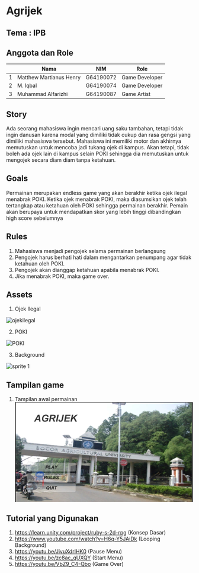 # Agrijek

## Tema : IPB

## Anggota dan Role 
|   | Nama                     | NIM          | Role            |
|---|--------------------------|--------------|-----------------|
| 1 | Matthew Martianus Henry  | G64190072    | Game Developer  |
| 2 | M. Iqbal                 | G64190074    | Game Developer  |
| 3 | Muhammad Alfarizhi       | G64190087    | Game Artist     | 

## Story 
Ada seorang mahasiswa ingin mencari uang saku tambahan, tetapi tidak ingin danusan karena modal yang dimiliki tidak cukup dan rasa gengsi yang dimiliki mahasiswa tersebut. Mahasiswa ini memiliki motor dan akhirnya memutuskan untuk mencoba jadi tukang ojek di kampus. Akan tetapi,  tidak boleh ada ojek lain di kampus selain POKI sehingga dia memutuskan untuk mengojek secara diam diam tanpa ketahuan.

## Goals 
Permainan merupakan endless game yang akan berakhir ketika ojek ilegal menabrak POKI. Ketika ojek menabrak POKI, maka diasumsikan ojek telah tertangkap atau ketahuan oleh POKI sehingga permainan berakhir. Pemain akan berupaya untuk mendapatkan skor yang lebih tinggi dibandingkan high score sebelumnya

## Rules 
  1. Mahasiswa menjadi pengojek selama permainan berlangsung
  2. Pengojek harus berhati hati dalam mengantarkan penumpang agar tidak ketahuan oleh POKI.
  3. Pengojek akan dianggap ketahuan apabila menabrak POKI. 
  4. Jika menabrak POKI, maka game over.

## Assets
1. Ojek Ilegal

![ojekilegal](https://user-images.githubusercontent.com/63547189/145832126-1fb1ca94-9a8f-4602-83fd-e1af26938321.png)

2. POKI

![POKI](https://user-images.githubusercontent.com/63547189/145832214-3d6215c1-25e7-4668-aebf-c25bb5ee6175.png)

3. Background

![sprite 1](https://user-images.githubusercontent.com/63547189/145832385-f78545e6-9abd-46f7-9be2-eef7637537dc.png)


## Tampilan game
1. Tampilan awal permainan
![tampilan awal](https://github.com/iqballm09/grafkom_project-game/blob/master/Screenshots/Screenshot%202021-12-13%20220251.png?raw=true)


## Tutorial yang Digunakan
1. https://learn.unity.com/project/ruby-s-2d-rpg (Konsep Dasar)
2. https://www.youtube.com/watch?v=H6q-Y5JAiDk (Looping Background) 
3. https://youtu.be/JivuXdrIHK0 (Pause Menu)
4. https://youtu.be/zc8ac_qUXQY (Start Menu)
5. https://youtu.be/VbZ9_C4-Qbo (Game Over)
